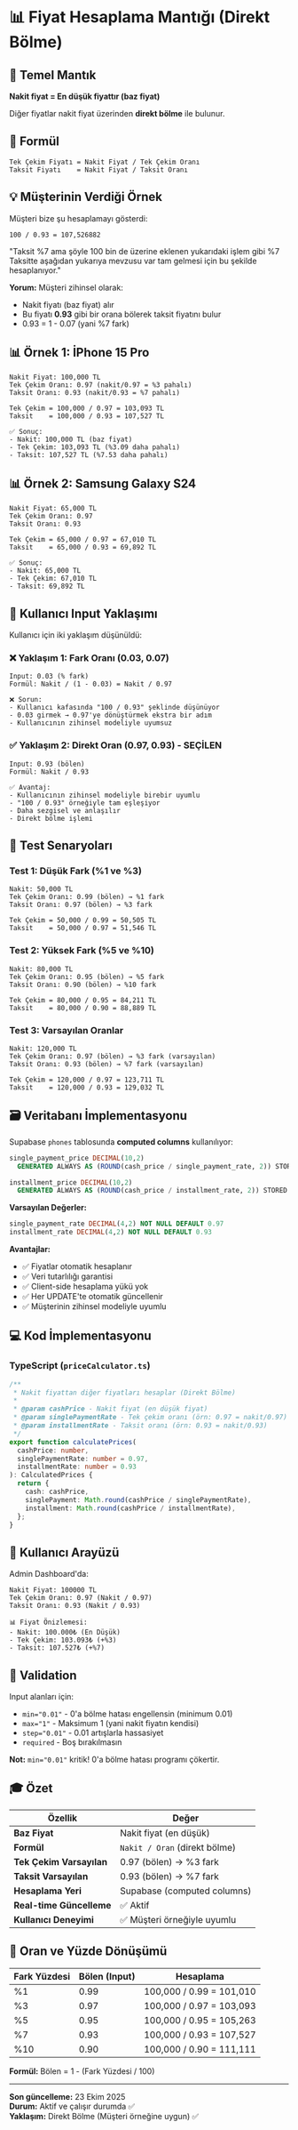 # 📊 Fiyat Hesaplama Mantığı (Direkt Bölme)

## 🎯 Temel Mantık

**Nakit fiyat = En düşük fiyattır (baz fiyat)**

Diğer fiyatlar nakit fiyat üzerinden **direkt bölme** ile bulunur.

## 📐 Formül

```
Tek Çekim Fiyatı = Nakit Fiyat / Tek Çekim Oranı
Taksit Fiyatı    = Nakit Fiyat / Taksit Oranı
```

## 💡 Müşterinin Verdiği Örnek

Müşteri bize şu hesaplamayı gösterdi:

```
100 / 0.93 = 107,526882
```

"Taksit %7 ama şöyle 100 bin de üzerine eklenen yukarıdaki işlem gibi %7 Taksitte aşağıdan yukarıya mevzusu var tam gelmesi için bu şekilde hesaplanıyor."

**Yorum:** Müşteri zihinsel olarak:

- Nakit fiyatı (baz fiyat) alır
- Bu fiyatı **0.93** gibi bir orana bölerek taksit fiyatını bulur
- 0.93 = 1 - 0.07 (yani %7 fark)

## 📊 Örnek 1: İPhone 15 Pro

```
Nakit Fiyat: 100,000 TL
Tek Çekim Oranı: 0.97 (nakit/0.97 = %3 pahalı)
Taksit Oranı: 0.93 (nakit/0.93 = %7 pahalı)

Tek Çekim = 100,000 / 0.97 = 103,093 TL
Taksit    = 100,000 / 0.93 = 107,527 TL

✅ Sonuç:
- Nakit: 100,000 TL (baz fiyat)
- Tek Çekim: 103,093 TL (%3.09 daha pahalı)
- Taksit: 107,527 TL (%7.53 daha pahalı)
```

## 📊 Örnek 2: Samsung Galaxy S24

```
Nakit Fiyat: 65,000 TL
Tek Çekim Oranı: 0.97
Taksit Oranı: 0.93

Tek Çekim = 65,000 / 0.97 = 67,010 TL
Taksit    = 65,000 / 0.93 = 69,892 TL

✅ Sonuç:
- Nakit: 65,000 TL
- Tek Çekim: 67,010 TL
- Taksit: 69,892 TL
```

## 🔄 Kullanıcı Input Yaklaşımı

Kullanıcı için iki yaklaşım düşünüldü:

### ❌ Yaklaşım 1: Fark Oranı (0.03, 0.07)

```
Input: 0.03 (% fark)
Formül: Nakit / (1 - 0.03) = Nakit / 0.97

❌ Sorun:
- Kullanıcı kafasında "100 / 0.93" şeklinde düşünüyor
- 0.03 girmek → 0.97'ye dönüştürmek ekstra bir adım
- Kullanıcının zihinsel modeliyle uyumsuz
```

### ✅ Yaklaşım 2: Direkt Oran (0.97, 0.93) - SEÇİLEN

```
Input: 0.93 (bölen)
Formül: Nakit / 0.93

✅ Avantaj:
- Kullanıcının zihinsel modeliyle birebir uyumlu
- "100 / 0.93" örneğiyle tam eşleşiyor
- Daha sezgisel ve anlaşılır
- Direkt bölme işlemi
```

## 🧪 Test Senaryoları

### Test 1: Düşük Fark (%1 ve %3)

```
Nakit: 50,000 TL
Tek Çekim Oranı: 0.99 (bölen) → %1 fark
Taksit Oranı: 0.97 (bölen) → %3 fark

Tek Çekim = 50,000 / 0.99 = 50,505 TL
Taksit    = 50,000 / 0.97 = 51,546 TL
```

### Test 2: Yüksek Fark (%5 ve %10)

```
Nakit: 80,000 TL
Tek Çekim Oranı: 0.95 (bölen) → %5 fark
Taksit Oranı: 0.90 (bölen) → %10 fark

Tek Çekim = 80,000 / 0.95 = 84,211 TL
Taksit    = 80,000 / 0.90 = 88,889 TL
```

### Test 3: Varsayılan Oranlar

```
Nakit: 120,000 TL
Tek Çekim Oranı: 0.97 (bölen) → %3 fark (varsayılan)
Taksit Oranı: 0.93 (bölen) → %7 fark (varsayılan)

Tek Çekim = 120,000 / 0.97 = 123,711 TL
Taksit    = 120,000 / 0.93 = 129,032 TL
```

## 🗃️ Veritabanı İmplementasyonu

Supabase `phones` tablosunda **computed columns** kullanılıyor:

```sql
single_payment_price DECIMAL(10,2)
  GENERATED ALWAYS AS (ROUND(cash_price / single_payment_rate, 2)) STORED

installment_price DECIMAL(10,2)
  GENERATED ALWAYS AS (ROUND(cash_price / installment_rate, 2)) STORED
```

**Varsayılan Değerler:**

```sql
single_payment_rate DECIMAL(4,2) NOT NULL DEFAULT 0.97
installment_rate DECIMAL(4,2) NOT NULL DEFAULT 0.93
```

**Avantajlar:**

- ✅ Fiyatlar otomatik hesaplanır
- ✅ Veri tutarlılığı garantisi
- ✅ Client-side hesaplama yükü yok
- ✅ Her UPDATE'te otomatik güncellenir
- ✅ Müşterinin zihinsel modeliyle uyumlu

## 💻 Kod İmplementasyonu

### TypeScript (`priceCalculator.ts`)

```typescript
/**
 * Nakit fiyattan diğer fiyatları hesaplar (Direkt Bölme)
 *
 * @param cashPrice - Nakit fiyat (en düşük fiyat)
 * @param singlePaymentRate - Tek çekim oranı (örn: 0.97 = nakit/0.97)
 * @param installmentRate - Taksit oranı (örn: 0.93 = nakit/0.93)
 */
export function calculatePrices(
  cashPrice: number,
  singlePaymentRate: number = 0.97,
  installmentRate: number = 0.93
): CalculatedPrices {
  return {
    cash: cashPrice,
    singlePayment: Math.round(cashPrice / singlePaymentRate),
    installment: Math.round(cashPrice / installmentRate),
  };
}
```

## 📝 Kullanıcı Arayüzü

Admin Dashboard'da:

```
Nakit Fiyat: 100000 TL
Tek Çekim Oranı: 0.97 (Nakit / 0.97)
Taksit Oranı: 0.93 (Nakit / 0.93)

📊 Fiyat Önizlemesi:
- Nakit: 100.000₺ (En Düşük)
- Tek Çekim: 103.093₺ (+%3)
- Taksit: 107.527₺ (+%7)
```

## 🔐 Validation

Input alanları için:

- `min="0.01"` - 0'a bölme hatası engellensin (minimum 0.01)
- `max="1"` - Maksimum 1 (yani nakit fiyatın kendisi)
- `step="0.01"` - 0.01 artışlarla hassasiyet
- `required` - Boş bırakılmasın

**Not:** `min="0.01"` kritik! 0'a bölme hatası programı çökertir.

## 🎓 Özet

| Özellik                  | Değer                         |
| ------------------------ | ----------------------------- |
| **Baz Fiyat**            | Nakit fiyat (en düşük)        |
| **Formül**               | `Nakit / Oran` (direkt bölme) |
| **Tek Çekim Varsayılan** | 0.97 (bölen) → %3 fark        |
| **Taksit Varsayılan**    | 0.93 (bölen) → %7 fark        |
| **Hesaplama Yeri**       | Supabase (computed columns)   |
| **Real-time Güncelleme** | ✅ Aktif                      |
| **Kullanıcı Deneyimi**   | ✅ Müşteri örneğiyle uyumlu   |

## 🔄 Oran ve Yüzde Dönüşümü

| Fark Yüzdesi | Bölen (Input) | Hesaplama                |
| ------------ | ------------- | ------------------------ |
| %1           | 0.99          | 100,000 / 0.99 = 101,010 |
| %3           | 0.97          | 100,000 / 0.97 = 103,093 |
| %5           | 0.95          | 100,000 / 0.95 = 105,263 |
| %7           | 0.93          | 100,000 / 0.93 = 107,527 |
| %10          | 0.90          | 100,000 / 0.90 = 111,111 |

**Formül:** Bölen = 1 - (Fark Yüzdesi / 100)

---

**Son güncelleme:** 23 Ekim 2025  
**Durum:** Aktif ve çalışır durumda ✅  
**Yaklaşım:** Direkt Bölme (Müşteri örneğine uygun) ✅
